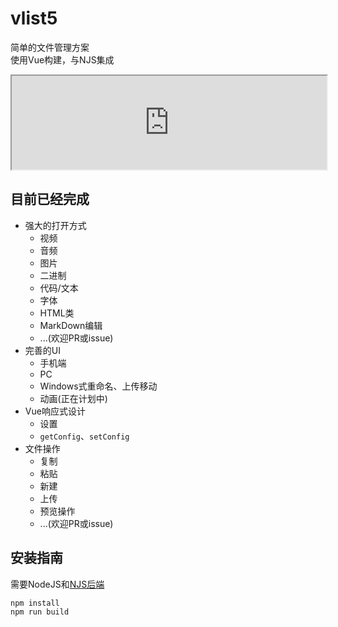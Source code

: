 # vlist5

简单的文件管理方案<br>
使用Vue构建，与NJS集成
<iframe src="https://hi.imzlh.top/2024/06/16.cgi" border="0" style="width:100%"></iframe>

## 目前已经完成
 - 强大的打开方式
    - 视频
    - 音频
    - 图片
    - 二进制
    - 代码/文本
    - 字体
    - HTML类
    - MarkDown编辑
    - ...(欢迎PR或issue)
 - 完善的UI
    - 手机端
    - PC
    - Windows式重命名、上传移动
    - 动画(正在计划中)
 - Vue响应式设计
    - 设置
    - `getConfig`、`setConfig`
 - 文件操作
    - 复制
    - 粘贴
    - 新建
    - 上传
    - 预览操作
    - ...(欢迎PR或issue)

## 安装指南

需要NodeJS和<a href="https://github.com/imzlh/vlist-njs">NJS后端</a>

```sh
npm install
npm run build
```